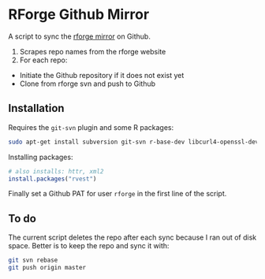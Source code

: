 # RForge Github Mirror

A script to sync the [rforge mirror](https://github.com/rforge) on Github. 

 1. Scrapes repo names from the rforge website
 2. For each repo: 
   - Initiate the Github repository if it does not exist yet
   - Clone from rforge svn and push to Github

## Installation

Requires the `git-svn` plugin and some R packages:

```sh
sudo apt-get install subversion git-svn r-base-dev libcurl4-openssl-dev libxml2-dev
```

Installing packages:

```r
# also installs: httr, xml2
install.packages("rvest")
```

Finally set a Github PAT for user `rforge` in the first line of the script.

## To do

The current script deletes the repo after each sync because I ran out of disk space. Better is to keep the repo and sync it with:

```sh
git svn rebase 
git push origin master
```

